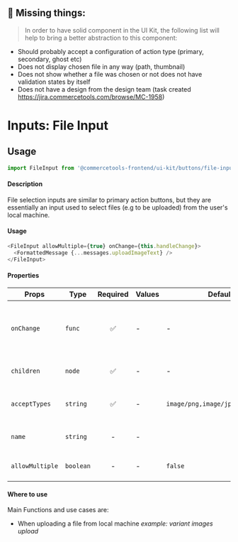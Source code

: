 ## 🚧 Missing things:

> In order to have solid component in the UI Kit, the following list will help to bring a better abstraction to this component:

- Should probably accept a configuration of action type (primary, secondary, ghost etc)
- Does not display chosen file in any way (path, thumbnail)
- Does not show whether a file was chosen or not
  does not have validation states by itself
- Does not have a design from the design team (task created https://jira.commercetools.com/browse/MC-1958)

# Inputs: File Input

## Usage

```js
import FileInput from '@commercetools-frontend/ui-kit/buttons/file-input';
```

#### Description

File selection inputs are similar to primary action buttons, but they are essentially an input used to select files (e.g to be uploaded) from the user's local machine.

#### Usage

```js
<FileInput allowMultiple={true} onChange={this.handleChange}>
  <FormattedMessage {...messages.uploadImageText} />
</FileInput>
```

#### Properties

| Props           | Type      | Required | Values | Default                          | Description                                             |
| --------------- | --------- | :------: | ------ | -------------------------------- | ------------------------------------------------------- |
| `onChange`      | `func`    |    ✅    | -      | -                                | What the button will trigger after user selects file(s) |
| `children`      | `node`    |    ✅    | -      | -                                | Renders as button's text                                |
| `acceptTypes`   | `string`  |    ✅    | -      | `image/png,image/jpeg,image/gif` | Renders as HTML `accept` property                       |
| `name`          | `string`  |    -     | -      |                                  | Used as HTML `name` property                            |
| `allowMultiple` | `boolean` |    -     | -      | `false`                          | Allows multiple files upload                            |

#### Where to use

Main Functions and use cases are:

- When uploading a file from local machine _example: variant images upload_
